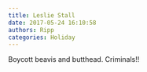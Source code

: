 ```yaml
---
title: Leslie Stall
date: 2017-05-24 16:10:58
authors: Ripp
categories: Holiday
---
```


 Boycott beavis and butthead. Criminals!!